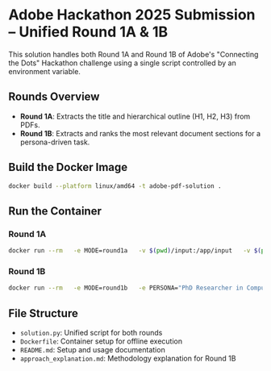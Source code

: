 # Adobe Hackathon 2025 Submission – Unified Round 1A & 1B

This solution handles both Round 1A and Round 1B of Adobe's "Connecting the Dots" Hackathon challenge using a single script controlled by an environment variable.

##  Rounds Overview

- **Round 1A**: Extracts the title and hierarchical outline (H1, H2, H3) from PDFs.
- **Round 1B**: Extracts and ranks the most relevant document sections for a persona-driven task.

##  Build the Docker Image

```bash
docker build --platform linux/amd64 -t adobe-pdf-solution .
```

##  Run the Container

### Round 1A
```bash
docker run --rm   -e MODE=round1a   -v $(pwd)/input:/app/input   -v $(pwd)/output:/app/output   --network none   adobe-pdf-solution
```

### Round 1B
```bash
docker run --rm   -e MODE=round1b   -e PERSONA="PhD Researcher in Computational Biology"   -e JOB_TO_BE_DONE="Prepare a literature review on GNNs for drug discovery"   -v $(pwd)/input:/app/input   -v $(pwd)/output:/app/output   --network none   adobe-pdf-solution
```

##  File Structure

- `solution.py`: Unified script for both rounds
- `Dockerfile`: Container setup for offline execution
- `README.md`: Setup and usage documentation
- `approach_explanation.md`: Methodology explanation for Round 1B
